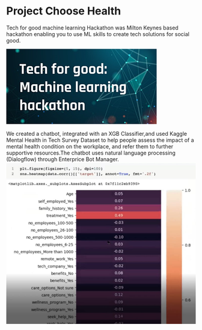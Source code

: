 # Project Choose Health

Tech for good machine learning Hackathon was Milton Keynes based hackathon enabling you to use ML skills to create tech solutions for social good.

![](Images/techforgood.png.jfif)


We created a chatbot, integrated with an XGB Classifier,and used Kaggle Mental Health in Tech Survey Dataset to help people assess the impact of a mental health condition on the workplace, and refer them to further supportive resources.The chatbot uses natural language processing (Dialogflow) through Enterprice Bot Manager.
![](Images/mentalhealth.png.jpeg)





